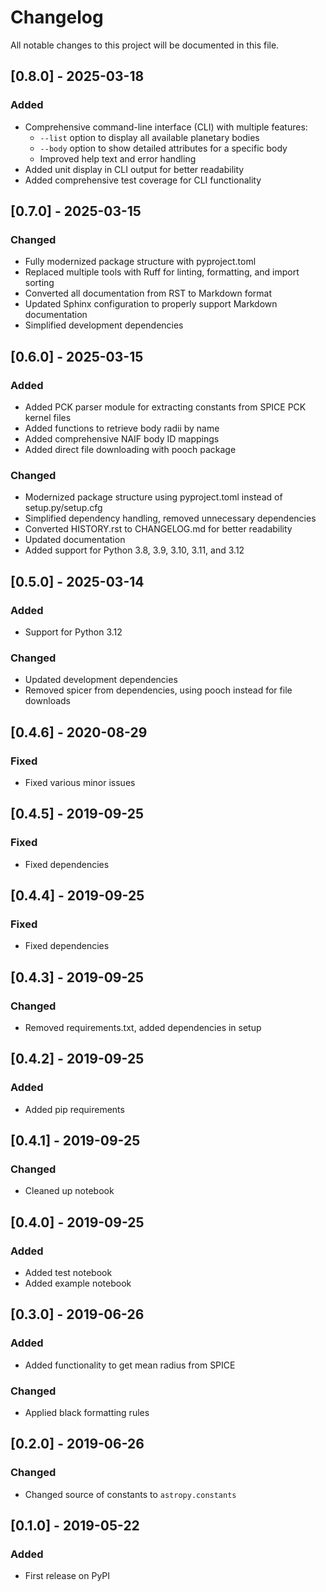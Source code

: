 # Changelog

All notable changes to this project will be documented in this file.

## [0.8.0] - 2025-03-18

### Added
- Comprehensive command-line interface (CLI) with multiple features:
  - `--list` option to display all available planetary bodies
  - `--body` option to show detailed attributes for a specific body
  - Improved help text and error handling
- Added unit display in CLI output for better readability
- Added comprehensive test coverage for CLI functionality

## [0.7.0] - 2025-03-15

### Changed
- Fully modernized package structure with pyproject.toml
- Replaced multiple tools with Ruff for linting, formatting, and import sorting
- Converted all documentation from RST to Markdown format
- Updated Sphinx configuration to properly support Markdown documentation
- Simplified development dependencies

## [0.6.0] - 2025-03-15

### Added
- Added PCK parser module for extracting constants from SPICE PCK kernel files
- Added functions to retrieve body radii by name
- Added comprehensive NAIF body ID mappings
- Added direct file downloading with pooch package

### Changed
- Modernized package structure using pyproject.toml instead of setup.py/setup.cfg
- Simplified dependency handling, removed unnecessary dependencies
- Converted HISTORY.rst to CHANGELOG.md for better readability
- Updated documentation
- Added support for Python 3.8, 3.9, 3.10, 3.11, and 3.12

## [0.5.0] - 2025-03-14

### Added
- Support for Python 3.12

### Changed
- Updated development dependencies
- Removed spicer from dependencies, using pooch instead for file downloads

## [0.4.6] - 2020-08-29

### Fixed
- Fixed various minor issues

## [0.4.5] - 2019-09-25

### Fixed
- Fixed dependencies

## [0.4.4] - 2019-09-25

### Fixed
- Fixed dependencies

## [0.4.3] - 2019-09-25

### Changed
- Removed requirements.txt, added dependencies in setup

## [0.4.2] - 2019-09-25

### Added
- Added pip requirements

## [0.4.1] - 2019-09-25

### Changed
- Cleaned up notebook

## [0.4.0] - 2019-09-25

### Added
- Added test notebook
- Added example notebook

## [0.3.0] - 2019-06-26

### Added
- Added functionality to get mean radius from SPICE

### Changed
- Applied black formatting rules

## [0.2.0] - 2019-06-26

### Changed
- Changed source of constants to `astropy.constants`

## [0.1.0] - 2019-05-22

### Added
- First release on PyPI 